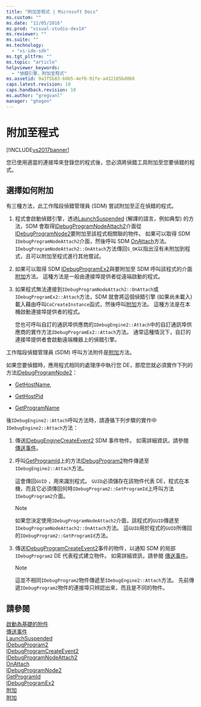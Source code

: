 ```yaml
---
title: "附加至程式 | Microsoft Docs"
ms.custom: ""
ms.date: "12/05/2016"
ms.prod: "visual-studio-dev14"
ms.reviewer: ""
ms.suite: ""
ms.technology: 
  - "vs-ide-sdk"
ms.tgt_pltfrm: ""
ms.topic: "article"
helpviewer_keywords: 
  - "偵錯引擎，附加至程式"
ms.assetid: 9a3f5b83-60b5-4ef0-91fe-a432105bd066
caps.latest.revision: 10
caps.handback.revision: 10
ms.author: "gregvanl"
manager: "ghogen"
---
```

# 附加至程式
[!INCLUDE[vs2017banner](../../code-quality/includes/vs2017banner.md)]

您已使用適當的連接埠來登錄您的程式後，您必須將偵錯工具附加至您要偵錯的程式。  
  
## 選擇如何附加  
 有三種方法，此工作階段偵錯管理員 \(SDM\) 嘗試附加至正在偵錯的程式。  
  
1.  程式會啟動偵錯引擎，透過[LaunchSuspended](../../extensibility/debugger/reference/idebugenginelaunch2-launchsuspended.md) \(解譯的語言，例如典型\) 的方法，SDM 會取得[IDebugProgramNodeAttach2](../../extensibility/debugger/reference/idebugprogramnodeattach2.md)介面從[IDebugProgramNode2](../../extensibility/debugger/reference/idebugprogramnode2.md)要附加至該程式相關聯的物件。  如果可以取得 SDM `IDebugProgramNodeAttach2`介面，然後呼叫 SDM [OnAttach](../../extensibility/debugger/reference/idebugprogramnodeattach2-onattach.md)方法。  `IDebugProgramNodeAttach2::OnAttach`方法傳回`S_OK`以指出沒有未附加到程式，且可以附加至程式進行其他嘗試。  
  
2.  如果可以取得 SDM [IDebugProgramEx2](../../extensibility/debugger/reference/idebugprogramex2.md)與要附加至 SDM 呼叫該程式的介面[附加](../../extensibility/debugger/reference/idebugprogramex2-attach.md)方法。  這種方法是一般由連接埠提供者從遠端啟動的程式。  
  
3.  如果程式無法連接到`IDebugProgramNodeAttach2::OnAttach`或`IDebugProgramEx2::Attach`方法，SDM 就會將這個偵錯引擎 \(如果尚未載入\) 載入藉由呼叫`CoCreateInstance`函式，然後呼叫[附加](../../extensibility/debugger/reference/idebugengine2-attach.md)方法。  這種方法是在本機啟動連接埠提供者的程式。  
  
     您也可呼叫自訂的通訊埠供應商的`IDebugEngine2::Attach`中的自訂通訊埠供應商的實作方法`IDebugProgramEx2::Attach`方法。  通常這種情況下，自訂的連接埠提供者會啟動遠端機器上的偵錯引擎。  
  
 工作階段偵錯管理員 \(SDM\) 呼叫方法附件是[附加](../../extensibility/debugger/reference/idebugengine2-attach.md)方法。  
  
 如果您要偵錯時，應用程式相同的處理序中執行您 DE，那麼您就必須實作下列的方法[IDebugProgramNode2](../../extensibility/debugger/reference/idebugprogramnode2.md)：  
  
-   [GetHostName](../../extensibility/debugger/reference/idebugprogramnode2-gethostname.md),  
  
-   [GetHostPid](../../extensibility/debugger/reference/idebugprogramnode2-gethostpid.md)  
  
-   [GetProgramName](../../extensibility/debugger/reference/idebugprogramnode2-getprogramname.md)  
  
 後`IDebugEngine2::Attach`呼叫方法時，請遵循下列步驟的實作中`IDebugEngine2::Attach`方法：  
  
1.  傳送[IDebugEngineCreateEvent2](../../extensibility/debugger/reference/idebugenginecreateevent2.md) SDM 事件物件。  如需詳細資訊，請參閱 [傳送事件](../../extensibility/debugger/sending-events.md)。  
  
2.  呼叫[GetProgramId](../../extensibility/debugger/reference/idebugprogram2-getprogramid.md)上的方法[IDebugProgram2](../../extensibility/debugger/reference/idebugprogram2.md)物件傳遞至`IDebugEngine2::Attach`方法。  
  
     這會傳回`GUID` ，用來識別程式。  `GUID`必須儲存在該物件代表 DE，程式在本機，而且它必須傳回何時`IDebugProgram2::GetProgramId`上呼叫方法`IDebugProgram2`介面。  
  
    > [!NOTE]
    >  如果您決定使用`IDebugProgramNodeAttach2`介面，該程式的`GUID`傳遞至`IDebugProgramNodeAttach2::OnAttach`方法。  這`GUID`用於程式的`GUID`所傳回的`IDebugProgram2::GetProgramId`方法。  
  
3.  傳送[IDebugProgramCreateEvent2](../../extensibility/debugger/reference/idebugprogramcreateevent2.md)事件的物件，以通知 SDM 的局部`IDebugProgram2` DE 代表程式建立物件。  如需詳細資訊，請參閱 [傳送事件](../../extensibility/debugger/sending-events.md)。  
  
    > [!NOTE]
    >  這並不相同`IDebugProgram2`物件傳遞至`IDebugEngine2::Attach`方法。  先前傳遞`IDebugProgram2`物件的連接埠只辨認出來，而且是不同的物件。  
  
## 請參閱  
 [啟動為基礎的附件](../../extensibility/debugger/launch-based-attachment.md)   
 [傳送事件](../../extensibility/debugger/sending-events.md)   
 [LaunchSuspended](../../extensibility/debugger/reference/idebugenginelaunch2-launchsuspended.md)   
 [IDebugProgram2](../../extensibility/debugger/reference/idebugprogram2.md)   
 [IDebugProgramCreateEvent2](../../extensibility/debugger/reference/idebugprogramcreateevent2.md)   
 [IDebugProgramNodeAttach2](../../extensibility/debugger/reference/idebugprogramnodeattach2.md)   
 [OnAttach](../../extensibility/debugger/reference/idebugprogramnodeattach2-onattach.md)   
 [IDebugProgramNode2](../../extensibility/debugger/reference/idebugprogramnode2.md)   
 [GetProgramId](../../extensibility/debugger/reference/idebugprogram2-getprogramid.md)   
 [IDebugProgramEx2](../../extensibility/debugger/reference/idebugprogramex2.md)   
 [附加](../../extensibility/debugger/reference/idebugprogramex2-attach.md)   
 [附加](../../extensibility/debugger/reference/idebugengine2-attach.md)